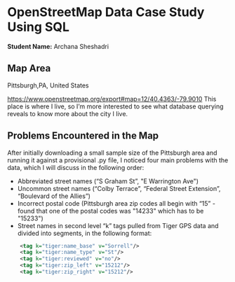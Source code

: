 # OpenStreetMap Data Case Study Using SQL

**Student Name:** Archana Sheshadri
## Map Area
Pittsburgh,PA, United States

https://www.openstreetmap.org/export#map=12/40.4363/-79.9010
This place is where I live, so I’m more interested to see what database querying reveals to know more about the city I live.

## Problems Encountered in the Map

After initially downloading a small sample size of the Pittsburgh area and running it against a provisional .py file, I noticed four main problems with the data, which I will discuss in the following order:

* Abbreviated street names (“S Graham St”, "E Warrington Ave")
* Uncommon street names (“Colby Terrace”, “Federal Street Extension”, “Boulevard of the Allies”)
* Incorrect postal code (Pittsburgh area zip codes all begin with “15” - found that one of the postal codes was "14233" which has to be "15233")
* Street names in second level “k” tags pulled from Tiger GPS data and divided into segments, in the following format:
```xml
    <tag k="tiger:name_base" v="Sorrell"/>
    <tag k="tiger:name_type" v="St"/>
    <tag k="tiger:reviewed" v="no"/>
    <tag k="tiger:zip_left" v="15212"/>
    <tag k="tiger:zip_right" v="15212"/>
```
